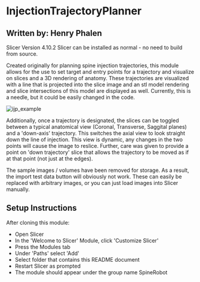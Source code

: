 # InjectionTrajectoryPlanner
## Written by: Henry Phalen

Slicer Version 4.10.2
Slicer can be installed as normal - no need to build from source.

Created originally for planning spine injection trajectories, this module allows for the use to set target and entry points for a trajectory and visualize on slices and a 3D rendering of anatomy. 
These trajectories are visualized with a line that is projected into the slice image and an stl model rendering and slice intersections of this model are displayed as well. Currently, this is a needle, but it could be easily changed in the code.

![ijp_example](https://user-images.githubusercontent.com/17507145/232093768-0b4fd44f-c5ed-4fa4-8e48-7049cc92b088.png)

Additionally, once a trajectory is designated, the slices can be toggled between a typical anatomical view (Coronal, Transverse, Saggital planes) and a 'down-axis' trajectory. This switches the axial view to look straight down the line of injection. This view is dynamic, any changes in the two points will cause the image to reslice. Further, care was given to provide a point on 'down trajectory' slice that allows the trajectory to be moved as if at that point (not just at the edges).

The sample images / volumes have been removed for storage. As a result, the import test data button will obviously not work. These can easily be replaced with arbitrary images, or you can just load images into Slicer manually.

## Setup Instructions
After cloning this module:
- Open Slicer
- In the 'Welcome to Slicer' Module, click 'Customize Slicer'
- Press the Modules tab
- Under 'Paths' select 'Add'
- Select folder that contains this README document
- Restart Slicer as prompted
- The module should appear under the group name SpineRobot
